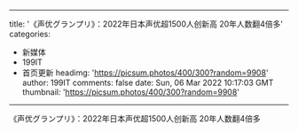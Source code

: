 
---
title: '《声优グランプリ》：2022年日本声优超1500人创新高 20年人数翻4倍多'
categories: 
 - 新媒体
 - 199IT
 - 首页更新
headimg: 'https://picsum.photos/400/300?random=9908'
author: 199IT
comments: false
date: Sun, 06 Mar 2022 10:17:03 GMT
thumbnail: 'https://picsum.photos/400/300?random=9908'
---

<div>   
《声优グランプリ》：2022年日本声优超1500人创新高 20年人数翻4倍多  
</div>
            